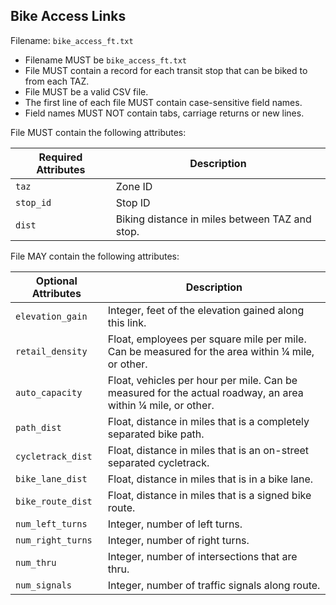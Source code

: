 ## Bike Access Links
Filename: `bike_access_ft.txt`

 *  Filename MUST be `bike_access_ft.txt`
 *  File MUST contain a record for each transit stop that can be biked to from each TAZ.
 *  File MUST be a valid CSV file.
 *  The first line of each file MUST contain case-sensitive field names.
 *  Field names MUST NOT contain tabs, carriage returns or new lines.

File MUST contain the following attributes:

Required Attributes	| Description										
----------			| -------------		
`taz`				| Zone ID
`stop_id`			| Stop ID
`dist`				| Biking distance in miles between TAZ and stop.

File MAY contain the following attributes:

Optional Attributes	| Description										
----------			| -------------		
`elevation_gain`	| Integer, feet of the elevation gained along this link.
`retail_density`	| Float, employees per square mile per mile. Can be measured for the area within ¼ mile, or other.
`auto_capacity`		| Float, vehicles per hour per mile.  Can be measured for the actual roadway, an area within ¼ mile, or other.
`path_dist`			| Float, distance in miles that is a completely separated bike path.
`cycletrack_dist`	| Float, distance in miles that is an on-street separated cycletrack.
`bike_lane_dist`	| Float, distance in miles that is in a bike lane.
`bike_route_dist`	| Float, distance in miles that is a signed bike route.
`num_left_turns`	| Integer, number of left turns.
`num_right_turns`	| Integer, number of right turns.
`num_thru`			| Integer, number of intersections that are thru.
`num_signals`		| Integer, number of traffic signals along route.
